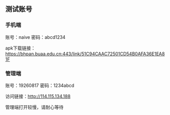 ## 测试账号

### 手机端

账号：naive 密码：abcd1234

apk下载链接：https://bhpan.buaa.edu.cn:443/link/51C94CAAC72501CD54B0AFA36E1EA81F

### 管理端

账号：19260817 密码：1234abcd

访问链接：http://114.115.134.188

管理端打开较慢，请耐心等待